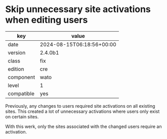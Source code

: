 [//]: # (werk v2)
# Skip unnecessary site activations when editing users

key        | value
---------- | ---
date       | 2024-08-15T06:18:56+00:00
version    | 2.4.0b1
class      | fix
edition    | cre
component  | wato
level      | 1
compatible | yes

Previously, any changes to users required site activations on all
existing sites. This created a lot of unnecessary activations where
users only exist on certain sites.

With this werk, only the sites associated with the changed users require
an activation.
